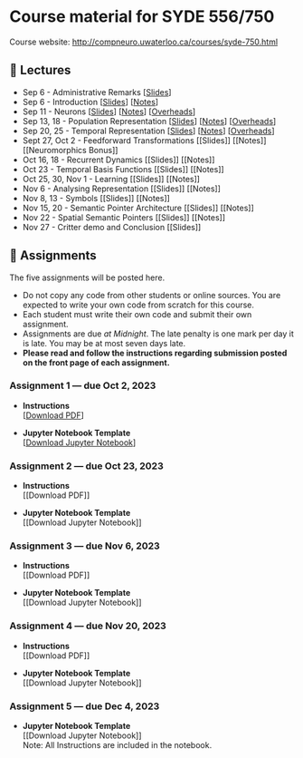 # Course material for SYDE 556/750

Course website: http://compneuro.uwaterloo.ca/courses/syde-750.html

## 🎒 Lectures

- Sep 6 - Administrative Remarks [[Slides](https://github.com/celiasmith/syde556-f23/raw/master/lectures/lecture_00/syde556_lecture_00_slides_distr.pdf)]
- Sep 6 - Introduction [[Slides](https://github.com/celiasmith/syde556-f23/raw/master/lectures/lecture_01/syde556_lecture_01_slides_distr.pdf)] [[Notes](https://github.com/celiasmith/syde556-f23/raw/master/lectures/lecture_01/syde556_lecture_01_notes.pdf)]
- Sep 11 - Neurons [[Slides](https://github.com/celiasmith/syde556-f23/raw/master/lectures/lecture_02/syde556_lecture_02_slides_distr.pdf)] [[Notes](https://github.com/celiasmith/syde556-f23/raw/master/lectures/lecture_02/syde556_lecture_02_notes.pdf)] [[Overheads](https://github.com/celiasmith/syde556-f23/raw/master/notes/Lecture_2.pdf)]
- Sep 13, 18 - Population Representation [[Slides](https://github.com/celiasmith/syde556-f23/raw/master/lectures/lecture_03/syde556_lecture_03_slides_distr.pdf)] [[Notes](https://github.com/celiasmith/syde556-f23/raw/master/lectures/lecture_03/syde556_lecture_03_notes.pdf)] [[Overheads](https://github.com/celiasmith/syde556-f23/raw/master/notes/Lecture_3.pdf)]
- Sep 20, 25 - Temporal Representation [[Slides](https://github.com/celiasmith/syde556-f23/raw/master/lectures/lecture_04/syde556_lecture_04_slides_distr.pdf)] [[Notes](https://github.com/celiasmith/syde556-f23/raw/master/lectures/lecture_04/syde556_lecture_04_notes.pdf)] [[Overheads](https://github.com/celiasmith/syde556-f23/raw/master/notes/Lecture_4.pdf)]
- Sept 27, Oct 2 - Feedforward Transformations [[Slides]<!---https://github.com/celiasmith/syde556-f23/raw/master/lectures/lecture_05/syde556_lecture_05_slides_distr.pdf-->] [[Notes]<!---https://github.com/celiasmith/syde556-f23/raw/master/lectures/lecture_05/syde556_lecture_05_notes.pdf-->][[Neuromorphics Bonus]<!---https://github.com/celiasmith/syde556-f23/raw/master/lectures/lecture_05/neuromorphics_intro_2022.pdf-->]
- Oct 16, 18 - Recurrent Dynamics [[Slides]<!---https://github.com/celiasmith/syde556-f23/raw/master/lectures/lecture_06/syde556_lecture_06_slides_distr.pdf-->] [[Notes]<!---https://github.com/celiasmith/syde556-f23/raw/master/lectures/lecture_06/syde556_lecture_06_notes.pdf-->]
- Oct 23 - Temporal Basis Functions [[Slides]<!---https://github.com/celiasmith/syde556-f23/raw/master/lectures/lecture_07/syde556_lecture_07_slides_distr.pdf-->] [[Notes]<!---https://github.com/celiasmith/syde556-f23/raw/master/lectures/lecture_07/syde556_lecture_07_notes.pdf-->]
- Oct 25, 30, Nov 1 - Learning [[Slides]<!---https://github.com/celiasmith/syde556-f23/raw/master/lectures/lecture_08/syde556_lecture_08_slides_distr.pdf-->] [[Notes]<!---https://github.com/celiasmith/syde556-f23/raw/master/lectures/lecture_08/syde556_lecture_08_notes.pdf-->]
- Nov 6 - Analysing Representation [[Slides]<!---https://github.com/celiasmith/syde556-f23/raw/master/lectures/lecture_09/syde556_lecture_09_slides_distr.pdf-->] [[Notes]<!---https://github.com/celiasmith/syde556-f23/raw/master/lectures/lecture_09/syde556_lecture_09_notes.pdf-->]
- Nov 8, 13 - Symbols [[Slides]<!---https://github.com/celiasmith/syde556-f23/raw/master/lectures/lecture_10/syde556_lecture_10_slides_distr.pdf-->] [[Notes]<!---https://github.com/celiasmith/syde556-f23/raw/master/lectures/lecture_10/syde556_lecture_10_notes.pdf-->]
- Nov 15, 20 - Semantic Pointer Architecture [[Slides]<!---https://github.com/celiasmith/syde556-f23/raw/master/lectures/lecture_11/syde556_lecture_11_slides_distr.pdf-->] [[Notes]<!---https://github.com/celiasmith/syde556-f23/raw/master/lectures/lecture_11/syde556_lecture_11_notes.pdf-->]
- Nov 22 - Spatial Semantic Pointers [[Slides]<!---https://github.com/celiasmith/syde556-f23/raw/master/lectures/lecture_14/syde556_lecture_14_slides.pdf-->] [[Notes]<!---https://github.com/celiasmith/syde556-f23/raw/master/lectures/lecture_14/syde556_lecture_14_notes.pdf-->]
- Nov 27 - Critter demo and Conclusion [[Slides]<!---https://github.com/celiasmith/syde556-f23/raw/master/lectures/lecture_14/syde556_lecture_13_slides.pdf-->]

## 📝 Assignments

The five assignments will be posted here.

 * Do not copy any code from other students or online sources.  You are expected to write your own code from scratch for this course.
 * Each student must write their own code and submit their own assignment.
 * Assignments are due _at Midnight_.  The late penalty is one mark per day it is late. You may be at most seven days late.
 * **Please read and follow the instructions regarding submission posted on the front page of each assignment.**
 
### Assignment 1 ― due Oct 2, 2023

-   **Instructions**  
  [[Download PDF](https://github.com/celiasmith/syde556-f23/raw/master/assignments/assignment_01/syde556_assignment_01.pdf)]

-   **Jupyter Notebook Template**  
  [[Download Jupyter Notebook](https://github.com/celiasmith/syde556-f23/raw/master/assignments/assignment_01/syde556_assignment_01_template.ipynb)]


### Assignment 2 ― due Oct 23, 2023

-   **Instructions**  
  [[Download PDF]<!---https://github.com/celiasmith/syde556-f23/raw/master/assignments/assignment_02/syde556_assignment_02.pdf-->]

-   **Jupyter Notebook Template**  
  [[Download Jupyter Notebook]<!---https://github.com/celiasmith/syde556-f23/raw/master/assignments/assignment_02/syde556_assignment_02_template.ipynb-->]

### Assignment 3 ― due Nov 6, 2023

-   **Instructions**  
  [[Download PDF]<!---https://github.com/celiasmith/syde556-f23/raw/master/assignments/assignment_03/syde556_assignment_03.pdf-->]

-   **Jupyter Notebook Template**  
  [[Download Jupyter Notebook]<!---https://github.com/celiasmith/syde556-f23/raw/master/assignments/assignment_03/syde556_assignment_03_template.ipynb-->]

### Assignment 4 ― due Nov 20, 2023

-   **Instructions**  
  [[Download PDF]<!---https://github.com/celiasmith/syde556-f23/raw/master/assignments/assignment_04/syde556_assignment_04.pdf-->]

-   **Jupyter Notebook Template**  
  [[Download Jupyter Notebook]<!---https://github.com/celiasmith/syde556-f23/raw/master/assignments/assignment_04/syde556_assignment_04_template.ipynb-->]

### Assignment 5 ― due Dec 4, 2023

-   **Jupyter Notebook Template**  
  [[Download Jupyter Notebook]<!---https://github.com/celiasmith/syde556-f23/raw/master/assignments/assignment_05/syde556_assignment_05_template.ipynb-->]
  <br>Note: All Instructions are included in the notebook.
 
